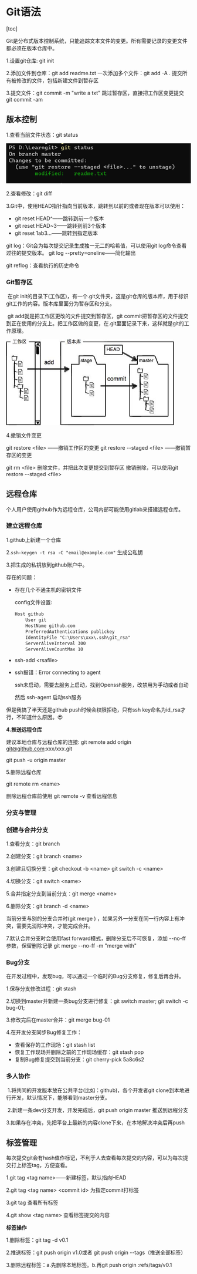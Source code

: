 # Git语法
[toc]

​		Git是分布式版本控制系统，只能追踪文本文件的变更。所有需要记录的变更文件都必须在版本仓库中。

1.设置git仓库: git init

2.添加文件到仓库：git add readme.txt
	一次添加多个文件：git add -A .    提交所有被修改的文件，包括新建文件到暂存区

3.提交文件：git commit -m "write a txt"
	跳过暂存区，直接把工作区变更提交 git commit -am

## 版本控制

1.查看当前文件状态：git status

![image-20220528003949693](../../Z=Pic/image-20220528003949693.png)

2.查看修改：git diff

3.Git中，使用HEAD指针指向当前版本，跳转到以前的或者现在版本可以使用：

- git reset HEAD^——跳转到前一个版本
- git reset HEAD~3——跳转到前3个版本
- git reset 1ab3...——跳转到指定版本

git log：Git会为每次提交记录生成独一无二的哈希值，可以使用git log命令查看过往的提交版本。
git log --pretty=oneline——简化输出

git reflog：查看执行的历史命令

### Git暂存区

​		在git init的目录下(工作区)，有一个.git文件夹，这是git仓库的版本库，用于标识git工作的内容。版本库里面分为暂存区和分支。

​		git add就是把工作区更改的文件提交到暂存区，git commit把暂存区的文件提交到正在使用的分支上。把工作区做的变更，在.git里面记录下来，这样就是git的工作原理。

![0.jpeg](../../Z=Pic/image-20220528003915805.png)



4.撤销文件变更

git restore \<file\>  ——撤销工作区的变更
git restore --staged \<file\> ——撤销暂存区的变更

git rm \<file\> 删除文件，并把此次变更提交到暂存区
撤销删除，可以使用git restore --staged \<file\>

## 远程仓库

​		个人用户使用github作为远程仓库，公司内部可能使用gitlab来搭建远程仓库。

### 建立远程仓库

1.github上新建一个仓库

2.`ssh-keygen -t rsa -C "email@example.com"`  生成公私钥

3.把生成的私钥放到github账户中。

存在的问题：

- 存在几个不通主机的密钥文件

  config文件设置:

  ```shell
  Host github
      User git  
      HostName github.com
      PreferredAuthentications publickey
      IdentityFile "C:\Users\xxx\.ssh\git_rsa"
      ServerAliveInterval 300
      ServerAliveCountMax 10
  ```

- ssh-add \<rsafile\>

- ssh报错：Error connecting to agent

  ssh未启动，需要去服务上启动，找到Openssh服务，改禁用为手动或者自动

  然后 ssh-agent 启动ssh服务

但是我搞了半天还是github push时候会权限拒绝，只有ssh key命名为id_rsa才行，不知道什么原因。😍

**4.推送远程仓库**

建议本地仓库与远程仓库的连接:
git remote add origin git@github.com:xxx/xxx.git 

git push -u origin master

5.删除远程仓库

git remote rm \<name\>

删除远程仓库前使用 git remote -v 查看远程信息

### 分支与管理

### 创建与合并分支

1.查看分支：git branch

2.创建分支：git branch \<name\>  

3.创建且切换分支：git checkout -b \<name\>   git switch -c \<name\>

4.切换分支：git switch \<name\>

5.合并指定分支到当前分支：git merge \<name\>

6.删除分支：git branch -d \<name\>

当前分支与别的分支合并时(git merge ) ，如果另外一分支在同一行内容上有冲突，需要先消除冲突，才能完成合并。

7.默认合并分支时会使用fast forward模式，删除分支后不可恢复，添加 --no-ff参数，保留删除记录
git merge --no-ff -m "merge with"



### Bug分支

​	 	在开发过程中，发现bug，可以通过一个临时的Bug分支修复，修复后再合并。

1.保存分支修改进程：git stash

2.切换到master并新建一条bug分支进行修复：git switch master; git switch -c bug-01;

3.修改完后在master合并：git merge bug-01

4.在开发分支同步Bug修复工作：

- 查看保存的工作现场：git stash list
- 恢复工作现场并删除之前的工作现场缓存：git  stash pop
- 复制Bug修复提交到当前分支：git cherry-pick 5a8c6s2

### 多人协作

​		1.将共同的开发版本放在公共平台(比如：github)，各个开发者git clone到本地进行开发，默认情况下，能够看到master分支。

​		2.新建一条dev分支开发，开发完成后，git push origin master 推送到远程分支

​		3.如果存在冲突，先把平台上最新的内容clone下来，在本地解决冲突后再push



## 标签管理

​		每次提交git会有hash值作标记，不利于人去查看每次提交的内容，可以为每次提交打上标签tag，方便查看。

1.git tag \<tag name\>——新建标签，默认指向HEAD

2.git tag \<tag name\> \<commit id\>  为指定commit打标签

3.git tag 查看所有标签

4.git show \<tag name\> 查看标签提交的内容



**标签操作**

1.删除标签：git tag -d v0.1

2.推送标签：git push origin v1.0或者 git push origin --tags（推送全部标签）

3.删除远程标签：a.先删除本地标签。b.再git push origin :refs/tags/v0.1

























